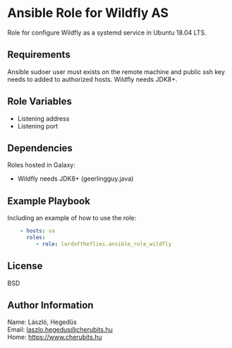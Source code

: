Ansible Role for Wildfly AS
=========

Role for configure Wildfly as a systemd service in Ubuntu 18.04 LTS.

Requirements
------------

Ansible sudoer user must exists on the remote machine and public ssh key needs to added to authorized hosts. 
Wildfly needs JDK8+.

Role Variables
--------------

* Listening address
* Listening port

Dependencies
------------

Roles hosted in Galaxy:

* Wildfly needs JDK8+ (geerlingguy.java)

Example Playbook
----------------

Including an example of how to use the role:

```yaml
    - hosts: sa
      roles:
         - role: lordoftheflies.ansible_role_wildfly
```

License
-------

BSD

Author Information
------------------

Name: László, Hegedűs\
Email: laszlo.hegedus@cherubits.hu\
Home: https://www.cherubits.hu

